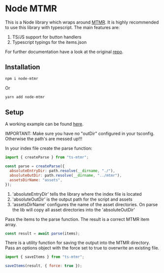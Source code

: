 # Node MTMR

This is a Node library which wraps around [MTMR](https://github.com/Toxblh/MTMR). It is highly recommended to use this library with typescript. The main features are:

1. TS/JS support for button handlers
2. Typescript typings for the items.json

For further documentation have a look at the original [repo](https://github.com/Toxblh/MTMR).

## Installation

```bash
npm i node-mtmr
```

Or

```bash
yarn add node-mtmr
```

## Setup

A working example can be found [here](./example).

IMPORTANT: Make sure you have no "outDir" configured in your tsconfig. Otherwise the path's are messed up!!!

In your index file create the parse function:

```js
import { createParse } from "ts-mtmr";

const parse = createParse({
  absoluteEntryDir: path.resolve(__dirname, "./"),
  absoluteOutDir: path.resolve(__dirname, "../mtmr"),
  assetsDirName: "assets",
});
```

1. 'absoluteEntryDir' tells the library where the index file is located
2. 'absoluteOutDir' is the output path for the script and assets
3. 'assetsDirName' configures the name of the asset directories. On parse the lib will copy all asset directories into the 'absoluteOutDir'

Pass the items to the parse function. The result is a correct MTMR item array.

```js
const result = await parse(items);
```

There is a utility function for saving the output into the MTMR directory. Pass an options object with the force set to true to overwrite an existing file.

```js
import { saveItems } from "ts-mtmr";

saveItems(result, { force: true });
```
